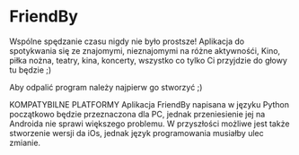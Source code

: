 # FriendBy
Wspólne spędzanie czasu nigdy nie było prostsze! 
Aplikacja do spotykwania się ze znajomymi, nieznajomymi na różne aktywnośći,
Kino, piłka nożna, teatry, kina, koncerty, wszystko co tylko Ci przyjdzie do głowy tu będzie ;)

Aby odpalić program należy najpierw go stworzyć ;) 

KOMPATYBILNE PLATFORMY
Aplikacja FriendBy napisana w języku Python początkowo będzie przeznaczona dla PC, jednak przeniesienie jej na Androida nie sprawi większego problemu. W przyszłości możliwe jest także stworzenie wersji da iOs, jednak język programowania musiałby ulec zmianie.
